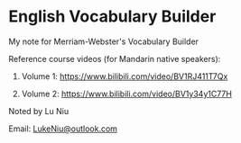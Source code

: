 # English Vocabulary Builder

My note for Merriam-Webster's Vocabulary Builder

Reference course videos (for Mandarin native speakers):

1. Volume 1: <https://www.bilibili.com/video/BV1RJ411T7Qx>

2. Volume 2: <https://www.bilibili.com/video/BV1y34y1C77H>

Noted by Lu Niu

Email: <LukeNiu@outlook.com>
